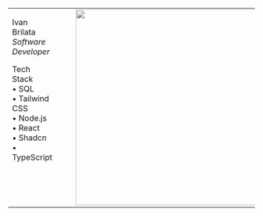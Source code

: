 <table style="border: 0; border-collapse: collapse; width: 100%;">
<tr>
<td style="border: 0; vertical-align: top; padding-right: 40px;">

Ivan Brilata<br>
*Software Developer*

Tech Stack<br>
• SQL  
• Tailwind CSS  
• Node.js  
• React  
• Shadcn  
• TypeScript

</td>
<td style="border: 0; vertical-align: top;">

<img src="https://clipart-library.com/8300/programmer-clipart-xl.png" width="600" height="400" />

</td>
</tr>
</table>
